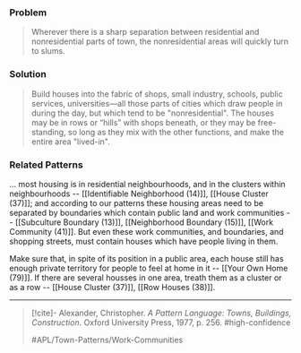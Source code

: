 ### Problem
>Wherever there is a sharp separation between residential and nonresidential parts of town, the nonresidential areas will quickly turn to slums.

### Solution
>Build houses into the fabric of shops, small industry, schools, public services, universities—all those parts of cities which draw people in during the day, but which tend to be "nonresidential". The houses may be in rows or “hills” with shops beneath, or they may be free-standing, so long as they mix with the other functions, and make the entire area "lived-in".

### Related Patterns
... most housing is in residential neighbourhoods, and in the clusters within neighbourhoods -- [[Identifiable Neighborhood (14)]], [[House Cluster (37)]]; and according to our patterns these housing areas need to be separated by boundaries which contain public land and work communities -- [[Subculture Boundary (13)]], [[Neighborhood Boundary (15)]], [[Work Community (41)]]. But even these work communities, and boundaries, and shopping streets, must contain houses which have people living in them.

Make sure that, in spite of its position in a public area, each house still has enough private territory for people to feel at home in it -- [[Your Own Home (79)]]. If there are several housses in one area, treath them as a cluster or as a row -- [[House Cluster (37)]], [[Row Houses (38)]].

---

> [!cite]- Alexander, Christopher. _A Pattern Language: Towns, Buildings, Construction_. Oxford University Press, 1977, p. 256.
> #high-confidence
>
> #APL/Town-Patterns/Work-Communities
